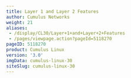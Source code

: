 ```yaml
---
title: Layer 1 and Layer 2 Features
author: Cumulus Networks
weight: 21
aliases:
 - /display/CL30/Layer+1+and+Layer+2+Features
 - /pages/viewpage.action?pageId=5118270
pageID: 5118270
product: Cumulus Linux
version: '3.0'
imgData: cumulus-linux-30
siteSlug: cumulus-linux-30
---
```

<article id="html-search-results" class="ht-content" style="display: none;">

</article>

<footer id="ht-footer">

</footer>
